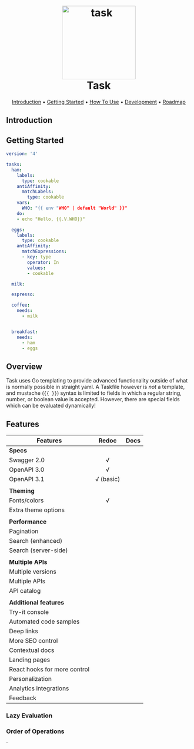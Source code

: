 <h1 style="text-align: center">
  <br>
  <a href="http://github.com/go-task/task"><img src="../Logo.png" alt="task" width="200px" /></a>
  <br>
  Task
  <br>
</h1>

<p style="text-align: center">
  <a href="#introduction">Introduction</a> •
  <a href="#getting-started">Getting Started</a> •
  <a href="#how-to-use">How To Use</a> •
  <a href="#development">Development</a> •
  <a href="#roadmap">Roadmap</a>
</p>

## Introduction

## Getting Started

```yaml
version: '4'

tasks:
  ham:
    labels:
      type: cookable
    antiAffinity:
      matchLabels:
        type: cookable
    vars:
      WHO: "{{ env "WHO" | default "World" }}"
    do:
    - echo "Hello, {{.V.WHO}}"

  eggs:
    labels:
      type: cookable
    antiAffinity:
      matchExpressions:
      - key: type
        operator: In
        values:
        - cookable

  milk:

  espresso:

  coffee:
    needs:
      - milk


  breakfast:
    needs:
      - ham
      - eggs

```

## Overview

Task uses Go templating to provide advanced functionality outside of what is normally possible in straight yaml. A Taskfile however is _not_ a template, and mustache (`{{ }}`) syntax is limited to fields in which a regular string, number, or boolean value is accepted. However, there are special fields which can be evaluated dynamically!

## Features

| Features                     | Redoc     | Docs         |
|------------------------------|:---------:|:------------:|
| **Specs**                    |           |
| Swagger 2.0                  | √         |
| OpenAPI 3.0                  | √         |
| OpenAPI 3.1                  | √ (basic) |
|                              |           |
| **Theming**                  |           |
| Fonts/colors                 | √         |
| Extra theme options          |           |
|                              |           |
| **Performance**              |           |
| Pagination                   |           |
| Search (enhanced)            |           |
| Search (server-side)         |           |
|                              |           |
| **Multiple APIs**            |           |
| Multiple versions            |           |
| Multiple APIs                |           |
| API catalog                  |           |
|                              |           |
| **Additional features**      |           |
| Try-it console               |           |
| Automated code samples       |           |
| Deep links                   |           |
| More SEO control             |           |
| Contextual docs              |           |
| Landing pages                |           |
| React hooks for more control |           |
| Personalization              |           |
| Analytics integrations       |           |
| Feedback                     |           |


### Lazy Evaluation

### Order of Operations
`
